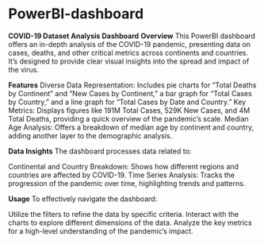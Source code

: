 # PowerBI-dashboard
**COVID-19 Dataset Analysis Dashboard**
**Overview**
This PowerBI dashboard offers an in-depth analysis of the COVID-19 pandemic, presenting data on cases, deaths, and other critical metrics across continents and countries. It’s designed to provide clear visual insights into the spread and impact of the virus.

**Features**
Diverse Data Representation: Includes pie charts for “Total Deaths by Continent” and “New Cases by Continent,” a bar graph for “Total Cases by Country,” and a line graph for “Total Cases by Date and Country.”
Key Metrics: Displays figures like 191M Total Cases, 529K New Cases, and 4M Total Deaths, providing a quick overview of the pandemic’s scale.
Median Age Analysis: Offers a breakdown of median age by continent and country, adding another layer to the demographic analysis.

**Data Insights**
The dashboard processes data related to:

Continental and Country Breakdown: Shows how different regions and countries are affected by COVID-19.
Time Series Analysis: Tracks the progression of the pandemic over time, highlighting trends and patterns.

**Usage**
To effectively navigate the dashboard:

Utilize the filters to refine the data by specific criteria.
Interact with the charts to explore different dimensions of the data.
Analyze the key metrics for a high-level understanding of the pandemic’s impact.
